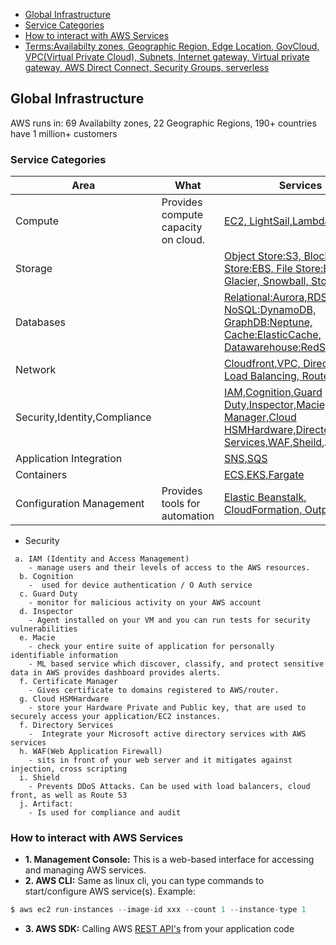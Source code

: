 - [Global Infrastructure](#gi)
- [Service Categories](#sc)
- [How to interact with AWS Services](#how)
- [Terms:Availabilty zones, Geographic Region, Edge Location, GovCloud, VPC(Virtual Private Cloud), Subnets, Internet gateway, Virtual private gateway, AWS Direct Connect, Security Groups, serverless](Terms)

<a name=gi></a>
## Global Infrastructure
AWS runs in: 69 Availabilty zones, 22 Geographic Regions, 190+ countries have 1 million+ customers

<a name=sc></a>
### Service Categories

|Area|What|Services|
|---|---|---|
|Compute|Provides compute capacity on cloud.|[EC2, LightSail,Lambda, ELB](compute)|
|Storage||[Object Store:S3, Block Store:EBS, File Store:EFS, Glacier, Snowball, StorageGW](Storage)|
|Databases||[Relational:Aurora,RDS, NoSQL:DynamoDB, GraphDB:Neptune, Cache:ElasticCache, Datawarehouse:RedShift](/System-Design/Concepts/Databases)|
|Network||[Cloudfront,VPC, Direct Connect, Load Balancing, Route 53](Network)|
|Security,Identity,Compliance||[IAM,Cognition,Guard Duty,Inspector,Macie,Certificate Manager,Cloud HSMHardware,Directory Services,WAF,Sheild](Security),Artifact|
|Application Integration||[SNS,SQS](Application_Integration)|
|Containers||[ECS,EKS,Fargate](Container)|
|Configuration Management|Provides tools for automation|[Elastic Beanstalk, CloudFormation, Outpost](Configuration_Management)|

- Security
```
 a. IAM (Identity and Access Management)
    - manage users and their levels of access to the AWS resources.
  b. Cognition
    -  used for device authentication / O Auth service
  c. Guard Duty
    - monitor for malicious activity on your AWS account
  d. Inspector
    - Agent installed on your VM and you can run tests for security vulnerabilities
  e. Macie
    - check your entire suite of application for personally identifiable information
    - ML based service which discover, classify, and protect sensitive data in AWS provides dashboard provides alerts.
  f. Certificate Manager
    - Gives certificate to domains registered to AWS/router.
  g. Cloud HSMHardware
    - store your Hardware Private and Public key, that are used to securely access your application/EC2 instances.
  f. Directory Services
    -  Integrate your Microsoft active directory services with AWS services
  h. WAF(Web Application Firewall)
    - sits in front of your web server and it mitigates against injection, cross scripting
  i. Shield
    - Prevents DDoS Attacks. Can be used with load balancers, cloud front, as well as Route 53
  j. Artifact: 
    - Is used for compliance and audit
```

<a name=how></a>
### How to interact with AWS Services
- **1. Management Console:** This is a web-based interface for accessing and managing AWS services.
- **2. AWS CLI:** Same as linux cli, you can type commands to start/configure AWS service(s). Example:
```c
$ aws ec2 run-instances --image-id xxx --count 1 --instance-type 1
```
- **3. AWS SDK:** Calling AWS [REST API's](/Networking/OSI-Layers/Layer-7/WebServer_WebClient_WebService/WebClient_Connecting_WebServer/REST) from your application code
